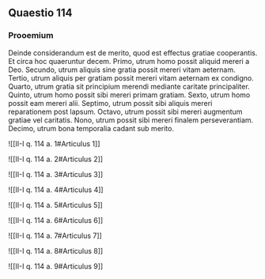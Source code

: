 ## Quaestio 114

### Prooemium

Deinde considerandum est de merito, quod est effectus gratiae cooperantis. Et circa hoc quaeruntur decem. Primo, utrum homo possit aliquid mereri a Deo. Secundo, utrum aliquis sine gratia possit mereri vitam aeternam. Tertio, utrum aliquis per gratiam possit mereri vitam aeternam ex condigno. Quarto, utrum gratia sit principium merendi mediante caritate principaliter. Quinto, utrum homo possit sibi mereri primam gratiam. Sexto, utrum homo possit eam mereri alii. Septimo, utrum possit sibi aliquis mereri reparationem post lapsum. Octavo, utrum possit sibi mereri augmentum gratiae vel caritatis. Nono, utrum possit sibi mereri finalem perseverantiam. Decimo, utrum bona temporalia cadant sub merito.

![[II-I q. 114 a. 1#Articulus 1]]

![[II-I q. 114 a. 2#Articulus 2]]

![[II-I q. 114 a. 3#Articulus 3]]

![[II-I q. 114 a. 4#Articulus 4]]

![[II-I q. 114 a. 5#Articulus 5]]

![[II-I q. 114 a. 6#Articulus 6]]

![[II-I q. 114 a. 7#Articulus 7]]

![[II-I q. 114 a. 8#Articulus 8]]

![[II-I q. 114 a. 9#Articulus 9]]

